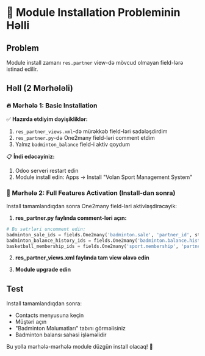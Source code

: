 # 🎯 Module Installation Probleminin Həlli

## Problem
Module install zamanı `res.partner` view-də mövcud olmayan field-lərə istinad edilir.

## Həll (2 Mərhələli)

### 🔥 Mərhələ 1: Basic Installation

✅ **Hazırda etdiyim dəyişikliklər:**
1. `res_partner_views.xml`-də mürəkkəb field-ləri sadələşdirdim
2. `res_partner.py`-də One2many field-ləri comment etdim
3. Yalnız `badminton_balance` field-i aktiv qoydum

📋 **İndi edəcəyiniz:**
1. Odoo serveri restart edin
2. Module install edin: Apps → Install "Volan Sport Management System"

### 🚀 Mərhələ 2: Full Features Activation (Install-dan sonra)

Install tamamlandıqdan sonra One2many field-ləri aktivləşdirəcəyik:

1. **res_partner.py faylında comment-ləri açın:**
```python
# Bu sətrləri uncomment edin:
badminton_sale_ids = fields.One2many('badminton.sale', 'partner_id', string="Badminton Satışları")
badminton_balance_history_ids = fields.One2many('badminton.balance.history', 'partner_id', string="Balans Tarixçəsi")  
basketball_membership_ids = fields.One2many('sport.membership', 'partner_id', string="Basketbol Üzvlüklər")
```

2. **res_partner_views.xml faylında tam view əlavə edin**

3. **Module upgrade edin**

## Test

Install tamamlandıqdan sonra:
- Contacts menyusuna keçin
- Müştəri açın
- "Badminton Məlumatları" tabını görməlisiniz
- Badminton balansı sahəsi işləməlidir

Bu yolla mərhələ-mərhələ module düzgün install olacaq! 🎯
